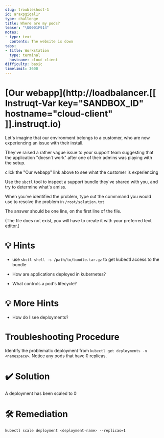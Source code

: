 ```yaml
---
slug: troubleshoot-1
id: araxpgiqal1r
type: challenge
title: Where are my pods?
teaser: "\U0001F914"
notes:
- type: text
  contents: The website is down
tabs:
- title: Workstation
  type: terminal
  hostname: cloud-client
difficulty: basic
timelimit: 3600
---
```

# [Our webapp](http://loadbalancer.[[ Instruqt-Var key="SANDBOX_ID" hostname="cloud-client" ]].instruqt.io)

Let's imagine that our environment belongs to a customer, who are now experiencing an issue with their install.

They've raised a rather vague issue to your support team suggesting that the application "doesn't work" after one of their admins was playing with the setup.

click the "Our webapp" link above to see what the customer is experiencing

Use the `sbctl` tool to inspect a support bundle they've shared with you, and try to determine what's amiss.

When you've identified the problem, type out the commmand you would use to resolve the problem in `/root/solution.txt`

The answer should be one line, on the first line of the file.

(The file does not exist, you will have to create it with your preferred text editor.)

💡 Hints
=================

- use `sbctl shell -s /path/to/bundle.tar.gz` to get kubectl access to the bundle

- How are applications deployed in kubernetes?

- What controls a pod's lifecycle?

💡 More Hints
=================

- How do I see deployments?

Troubleshooting Procedure
=================

Identify the problematic deployment from `kubectl get deployments -n <namespace>`.  Notice any pods that have 0 replicas.

✔️  Solution
==================

A deployment has been scaled to 0

🛠️ Remediation
=================

```bash
kubectl scale deployment <deployment-name> --replicas=1
```
